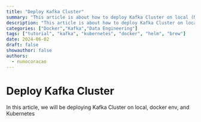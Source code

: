 ```yaml
---
title: "Deploy Kafka Cluster"
summary: "This article is about how to deploy Kafka Cluster on local (MacOS), docker and kubernetes"
description: "This article is about how to deploy Kafka Cluster on local (MacOS), docker and kubernetes"
categories: ["Docker","Kafka","Data Engineering"]
tags: ["tutorial", "kafka", "kubernetes", "docker", "helm", "brew"]
date: 2024-06-02
draft: false
showauthor: false
authors:
  - nunocoracao
---
```

# Deploy Kafka Cluster

In this article, we will be deploying Kafka Cluster on local, docker env, and Kubernetes

